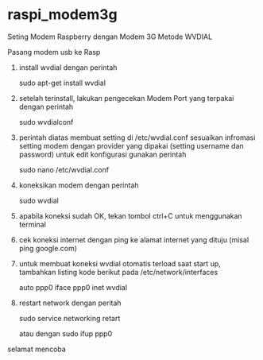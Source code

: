 # raspi_modem3g

Seting Modem Raspberry dengan Modem 3G Metode WVDIAL

Pasang modem usb ke Rasp

1. install wvdial dengan perintah 

	sudo apt-get install wvdial
	
2. setelah terinstall, lakukan pengecekan Modem Port yang terpakai dengan perintah
	
	sudo wvdialconf

3. perintah diatas membuat setting di /etc/wvdial.conf
	sesuaikan infromasi setting modem dengan provider yang dipakai (setting username dan password)
	untuk edit konfigurasi gunakan perintah
	 
	sudo nano /etc/wvdial.conf

4. koneksikan modem dengan perintah
	
	sudo wvdial
	
5. apabila koneksi sudah OK, tekan tombol ctrl+C untuk menggunakan terminal


6. cek koneksi internet dengan ping ke alamat internet yang dituju (misal ping google.com)

7. untuk membuat koneksi wvdial otomatis terload saat start up, tambahkan listing kode berikut pada /etc/network/interfaces

	auto ppp0
	iface ppp0 inet wvdial
	
8. restart network dengan peritah 
	
	sudo service networking retart
	
	atau dengan sudo ifup ppp0

selamat mencoba

